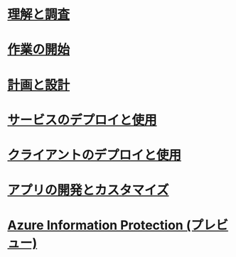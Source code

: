 # [理解と調査](/information-protection/understand-explore/what-is-azure-information-protection)
# [作業の開始](/information-protection/get-started/requirements-azure-rms)
# [計画と設計](/information-protection/plan-design/deployment-roadmap)
# [サービスのデプロイと使用](/information-protection/deploy-use/activate-service)
# [クライアントのデプロイと使用](/information-protection/rms-client/use-client)
# [アプリの開発とカスタマイズ](/information-protection/develop/developers-guide)
# [Azure Information Protection (プレビュー)](/information-protection/understand-explore/what-is-azure-information-protection)


<!--HONumber=Jan17_HO4-->


